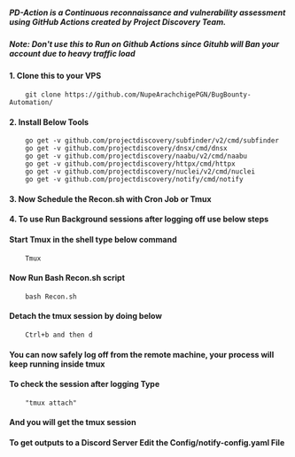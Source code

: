 ##### PD-Action is a Continuous reconnaissance and vulnerability assessment using GitHub Actions created by Project Discovery Team.
##### Note: Don't use this to Run on Github Actions since Gituhb will Ban your account due to heavy traffic load

#### 1. Clone this to your VPS
        git clone https://github.com/NupeArachchigePGN/BugBounty-Automation/
#### 2. Install Below Tools
        go get -v github.com/projectdiscovery/subfinder/v2/cmd/subfinder
        go get -v github.com/projectdiscovery/dnsx/cmd/dnsx
        go get -v github.com/projectdiscovery/naabu/v2/cmd/naabu
        go get -v github.com/projectdiscovery/httpx/cmd/httpx
        go get -v github.com/projectdiscovery/nuclei/v2/cmd/nuclei
        go get -v github.com/projectdiscovery/notify/cmd/notify
#### 3. Now Schedule the Recon.sh with Cron Job or Tmux
#### 4. To use Run Background sessions after logging off use below steps 
#### Start Tmux in the shell type below command
        Tmux
#### Now Run Bash Recon.sh script
        bash Recon.sh
#### Detach the tmux session by doing below
        Ctrl+b and then d
#### You can now safely log off from the remote machine, your process will keep running inside tmux
#### To check the session after logging Type 
        "tmux attach" 
#### And you will get the tmux session

#### To get outputs to a Discord Server Edit the Config/notify-config.yaml File
